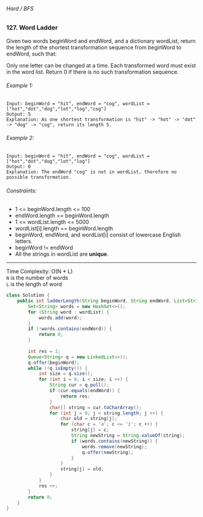 ###### Hard / BFS

### 127. Word Ladder

Given two words beginWord and endWord, and a dictionary wordList, return the length of the shortest transformation sequence from beginWord to endWord, such that:

Only one letter can be changed at a time.
Each transformed word must exist in the word list.
Return 0 if there is no such transformation sequence.

 

###### Example 1:
```
Input: beginWord = "hit", endWord = "cog", wordList = ["hot","dot","dog","lot","log","cog"]
Output: 5
Explanation: As one shortest transformation is "hit" -> "hot" -> "dot" -> "dog" -> "cog", return its length 5.
```
###### Example 2:
```
Input: beginWord = "hit", endWord = "cog", wordList = ["hot","dot","dog","lot","log"]
Output: 0
Explanation: The endWord "cog" is not in wordList, therefore no possible transformation.
```

###### Constraints:

* 1 <= beginWord.length <= 100
* endWord.length == beginWord.length
* 1 <= wordList.length <= 5000
* wordList[i].length == beginWord.length
* beginWord, endWord, and wordList[i] consist of lowercase English letters.
* beginWord != endWord
* All the strings in wordList are **unique**.

***

Time Complexity: O(N * L)  
`N` is the number of words  
`L` is the length of word

```java
class Solution {
    public int ladderLength(String beginWord, String endWord, List<String> wordList) {
        Set<String> words = new HashSet<>();
        for (String word : wordList) {
            words.add(word);
        }
        if (!words.contains(endWord)) {
            return 0;
        }
        
        int res = 1;
        Queue<String> q = new LinkedList<>();
        q.offer(beginWord);
        while (!q.isEmpty()) {
            int size = q.size();
            for (int i = 0; i < size; i ++) {
                String cur = q.poll();
                if (cur.equals(endWord)) {
                    return res;
                }
                char[] string = cur.toCharArray();
                for (int j = 0; j < string.length; j ++) {
                    char old = string[j];
                    for (char c = 'a'; c <= 'z'; c ++) {
                        string[j] = c;
                        String newString = String.valueOf(string);
                        if (words.contains(newString)) {
                            words.remove(newString);
                            q.offer(newString);
                        }
                    }
                    string[j] = old;
                }
            }
            res ++;
        }
        return 0;
    }
}
```
